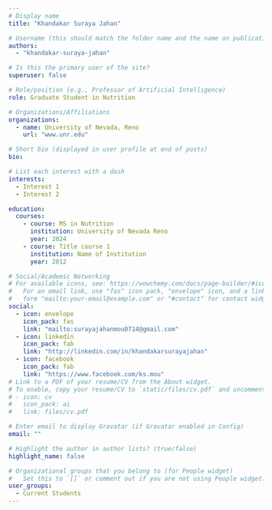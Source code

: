 ```yaml
---
# Display name
title: "Khandakar Suraya Jahan"

# Username (this should match the folder name and the name on publications)
authors:
  - "khandakar-suraya-jahan"

# Is this the primary user of the site?
superuser: false

# Role/position (e.g., Professor of Artificial Intelligence)
role: Graduate Student in Nutrition

# Organizations/Affiliations
organizations:
  - name: University of Nevada, Reno
    url: "www.unr.edu"

# Short bio (displayed in user profile at end of posts)
bio:

# List each interest with a dash
interests:
  - Interest 1
  - Interest 2

education:
  courses:
    - course: MS in Nutrition
      institution: University of Nevada Reno
      year: 2024
    - course: Title course 1
      institution: Name of Institution
      year: 2012

# Social/Academic Networking
# For available icons, see: https://wowchemy.com/docs/page-builder/#icons
#   For an email link, use "fas" icon pack, "envelope" icon, and a link in the
#   form "mailto:your-email@example.com" or "#contact" for contact widget.
social:
  - icon: envelope
    icon_pack: fas
    link: "mailto:surayajahanmou0714@gmail.com"
  - icon: linkedin
    icon_pack: fab
    link: "http://linkedin.com/in/khandakarsurayajahan"
  - icon: facebook
    icon_pack: fab
    link: "https://www.facebook.com/ks.mou"
# Link to a PDF of your resume/CV from the About widget.
# To enable, copy your resume/CV to `static/files/cv.pdf` and uncomment the lines below.
# - icon: cv
#   icon_pack: ai
#   link: files/cv.pdf

# Enter email to display Gravatar (if Gravatar enabled in Config)
email: ""

# Highlight the author in author lists? (true/false)
highlight_name: false

# Organizational groups that you belong to (for People widget)
#   Set this to `[]` or comment out if you are not using People widget.
user_groups:
  - Current Students
---
```

